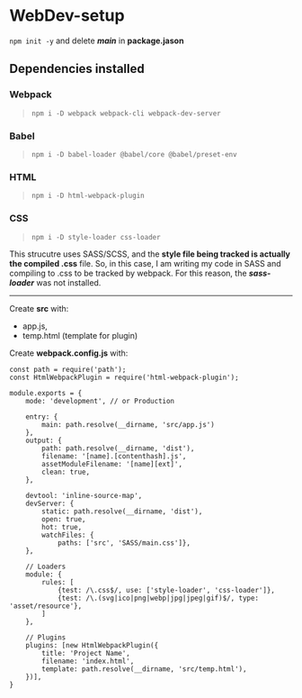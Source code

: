 # WebDev-setup

`npm init -y` and delete ***main*** in **package.jason**

## Dependencies installed

### Webpack
> `npm i -D webpack webpack-cli webpack-dev-server`

### Babel
> `npm i -D babel-loader @babel/core @babel/preset-env`

### HTML
>`npm i -D html-webpack-plugin`

### CSS
>`npm i -D style-loader css-loader`

This strucutre uses SASS/SCSS, and the **style file being tracked is actually the compiled .css** file. So, in this case, I am writing my code in SASS and compiling to .css to be tracked by webpack. For this reason, the ***sass-loader*** was not installed.
___

Create **src** with:
* app.js,
* temp.html (template for plugin)


Create **webpack.config.js** with:
```
const path = require('path');
const HtmlWebpackPlugin = require('html-webpack-plugin');

module.exports = {
    mode: 'development', // or Production

    entry: {
        main: path.resolve(__dirname, 'src/app.js')
    },
    output: {
        path: path.resolve(__dirname, 'dist'),
        filename: '[name].[contenthash].js',
        assetModuleFilename: '[name][ext]',
        clean: true,
    },

    devtool: 'inline-source-map',
    devServer: {
        static: path.resolve(__dirname, 'dist'),
        open: true,
        hot: true,
        watchFiles: {
            paths: ['src', 'SASS/main.css']},
    },

    // Loaders
    module: {
        rules: [
            {test: /\.css$/, use: ['style-loader', 'css-loader']},
            {test: /\.(svg|ico|png|webp|jpg|jpeg|gif)$/, type: 'asset/resource'},
        ]
    },

    // Plugins
    plugins: [new HtmlWebpackPlugin({
        title: 'Project Name',
        filename: 'index.html',
        template: path.resolve(__dirname, 'src/temp.html'),
    })],
}
```

